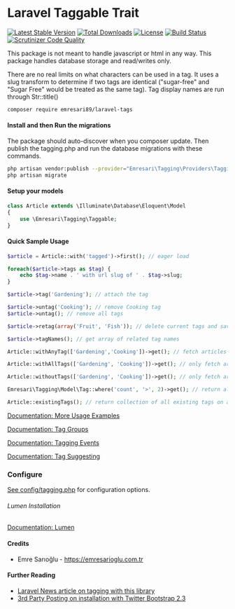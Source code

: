 Laravel Taggable Trait
============

[![Latest Stable Version](https://poser.pugx.org/emresari89/laravel-tags/v/stable.svg)](https://packagist.org/packages/emresari89/laravel-tags)
[![Total Downloads](https://poser.pugx.org/emresari89/laravel-tags/downloads.svg)](https://packagist.org/packages/emresari89/laravel-tags)
[![License](https://poser.pugx.org/emresari89/laravel-tags/license.svg)](https://packagist.org/packages/emresari89/laravel-tags)
[![Build Status](https://travis-ci.org/emresari89/laravel-tags.svg?branch=laravel-8)](https://travis-ci.org/emresari89/laravel-tags)
[![Scrutinizer Code Quality](https://scrutinizer-ci.com/g/emresari89/laravel-tags/badges/quality-score.png?b=laravel-8)](https://scrutinizer-ci.com/g/emresari89/laravel-tags/?branch=laravel-8)

This package is not meant to handle javascript or html in any way. This package handles database storage and read/writes only.

There are no real limits on what characters can be used in a tag. It uses a slug transform to determine if two tags are identical ("sugar-free" and "Sugar Free" would be treated as the same tag). Tag display names are run through Str::title()

```bash
composer require emresari89/laravel-tags
```

#### Install and then Run the migrations

The package should auto-discover when you composer update. Then publish the tagging.php and run the database migrations with these commands.

```bash
php artisan vendor:publish --provider="Emresari\Tagging\Providers\TaggingServiceProvider"
php artisan migrate
```

#### Setup your models
```php
class Article extends \Illuminate\Database\Eloquent\Model
{
	use \Emresari\Tagging\Taggable;
}
```

#### Quick Sample Usage

```php
$article = Article::with('tagged')->first(); // eager load

foreach($article->tags as $tag) {
	echo $tag->name . ' with url slug of ' . $tag->slug;
}

$article->tag('Gardening'); // attach the tag

$article->untag('Cooking'); // remove Cooking tag
$article->untag(); // remove all tags

$article->retag(array('Fruit', 'Fish')); // delete current tags and save new tags

$article->tagNames(); // get array of related tag names

Article::withAnyTag(['Gardening','Cooking'])->get(); // fetch articles with any tag listed

Article::withAllTags(['Gardening', 'Cooking'])->get(); // only fetch articles with all the tags

Article::withoutTags(['Gardening', 'Cooking'])->get(); // only fetch articles without all tags listed

Emresari\Tagging\Model\Tag::where('count', '>', 2)->get(); // return all tags used more than twice

Article::existingTags(); // return collection of all existing tags on any articles
```

[Documentation: More Usage Examples](docs/usage-examples.md)

[Documentation: Tag Groups](docs/tag-groups.md)

[Documentation: Tagging Events](docs/events.md)

[Documentation: Tag Suggesting](docs/suggesting.md)

### Configure

[See config/tagging.php](config/tagging.php) for configuration options.

###### Lumen Installation

[Documentation: Lumen](docs/lumen.md)

#### Credits

 - Emre Sarıoğlu - https://emresarioglu.com.tr

#### Further Reading
 - [Laravel News article on tagging with this library](https://laravel-news.com/how-to-add-tagging-to-your-laravel-app)
 - [3rd Party Posting on installation with Twitter Bootstrap 2.3](http://blog.stickyrice.net/archives/2015/laravel-tags-bootstrap-tags-input-emresari89)
